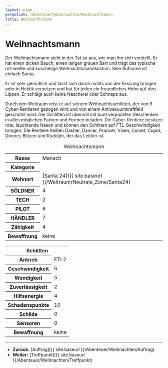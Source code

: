 ```yaml
---
layout: page
permalink: /Abenteuer/Weihnachten/Weihnachtsmann
title: Weihnachtsmann
---
```



# Weihnachtsmann


Der Weihnachtsmann sieht in der Tat so aus, wie man ihn sich vorstellt. Er hat einen dicken Bauch, einen langen grauen Bart und trägt das typische rot-weiße und kuschelige Weihnachtsmannkostüm. Sein Rufname ist einfach Santa.

Er ist sehr gemütlich und lässt sich durch nichts aus der Fassung bringen oder in Hektik versetzen und hat für jeden ein freundliches Hoho auf den Lippen. Er schlägt auch keine Nascherei oder Schnaps aus.

Durch den Weltraum reist er auf seinem Weihnachtsschlitten, der von 9 Cyber-Rentieren gezogen wird und von einem Antivakuumkraftfeld geschützt wird. Der Schlitten ist übervoll mit bunt verpackten Geschenken in allen möglichen Farben und Formen beladen. Die Cyber-Rentiere besitzen rote, leuchtende Nasen und können den Schlitten auf FTL-Geschwindigkeit bringen. Die Rentiere heißen Dasher, Dancer, Prancer, Vixen, Comet, Cupid, Donner, Blitzen und Rudolph, der das Leittier ist.


<aside>
<table data-type="slc">
<caption>Weihnachtsmann</caption>
<tbody>
<tr><th>Rasse</th><td>Mensch</td></tr>
<tr><th>Kategorie</th><td> </td></tr>
<tr><th>Wohnort</th><td>[Santa 24]({{ site.baseurl }}/Weltraum/Neutrale_Zone/Santa24)</td></tr>
<tr><th>SÖLDNER</th><td>4</td></tr>
<tr><th>TECH</th><td>2</td></tr>
<tr><th>PILOT</th><td>6</td></tr>
<tr><th>HÄNDLER</th><td>7</td></tr>
<tr><th>Zähigkeit</th><td>4</td></tr>
<tr><th>Bewaffnung</th><td>keine</td></tr>
</tbody>
</table>
<table>
<tbody>
<tr><th colspan="2">Schlitten</th></tr>
<tr><th>Antrieb</th><td>FTL2</td></tr>
<tr><th>Geschwindigkeit</th><td>6</td></tr>
<tr><th>Wendigkeit</th><td>5</td></tr>
<tr><th>Zuverlässigkeit</th><td>2</td></tr>
<tr><th>Hilfsenergie</th><td>4</td></tr>
<tr><th>Schadenspunkte</th><td>10</td></tr>
<tr><th>Schilde</th><td>0</td></tr>
<tr><th>Sensoren</th><td>0</td></tr>
<tr><th>Bewaffnung</th><td>keine</td></tr>
</tbody>
</table>
</aside>

***

- **Zurück:** [Auftrag]({{ site.baseurl }}/Abenteuer/Weihnachten/Auftrag)
- **Weiter:** [Treffpunkt]({{ site.baseurl }}/Abenteuer/Weihnachten/Treffpunkt)



